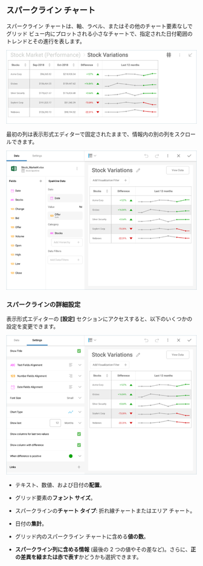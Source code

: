 ## スパークライン チャート

スパークライン チャートは、軸、ラベル、またはその他のチャート要素なしでグリッド ビュー内にプロットされる小さなチャートで、指定された日付範囲のトレンドとその進行を表します。

![Sparkline Chart sample](images/sparkline-chart-dashboard-view.png)

最初の列は表示形式エディターで固定されたままで、情報内の別の列をスクロールできます。

![SparklineChartVisualizationsEditor\_All](images/sparkline-chart-visualizations-editor.png)

### スパークラインの詳細設定

表示形式エディターの **[設定]** セクションにアクセスすると、以下のいくつかの設定を変更できます。

![SparklineAdvancedChartSettings\_All](images/sparkline-advanced-chart-settings.png)

  - テキスト、数値、および日付の**配置**。

  - グリッド要素の**フォント サイズ**。

  - スパークラインの**チャート タイプ**: 折れ線チャートまたはエリア チャート。

  - 日付の**集計**。

  - グリッド内のスパークライン チャートに含める**値の数**。

  - **スパークライン列に含める情報** (最後の 2 つの値やその差など)。さらに、**正の差異を緑または赤で表す**かどうかも選択できます。

